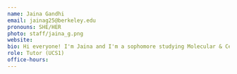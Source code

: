 ```yaml
---
name: Jaina Gandhi
email: jainag25@berkeley.edu
pronouns: SHE/HER
photo: staff/jaina_g.png
website: 
bio: Hi everyone! I'm Jaina and I'm a sophomore studying Molecular & Cellular Bio and Data Science. I love dancing, baking for friends and fam, and listening to music while running. Super excited to meet you all, I loved how applicable Data 8 was when I took the class, and I know you'll find your niche within the class :)
role: Tutor (UCS1)
office-hours: 
---
```

